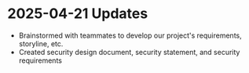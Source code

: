 # 2025-04-21 Updates
- Brainstormed with teammates to develop our project's requirements, storyline, etc.
- Created security design document, security statement, and security requirements
